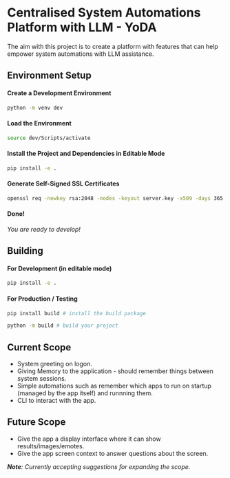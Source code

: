 # Centralised System Automations Platform with LLM - YoDA

The aim with this project is to create a platform with features that can help empower system automations with LLM assistance.

## Environment Setup

#### Create a Development Environment

```bash
python -m venv dev
```

#### Load the Environment

```bash
source dev/Scripts/activate
```

#### Install the Project and Dependencies in Editable Mode

```bash
pip install -e .
```

#### Generate Self-Signed SSL Certificates

```bash
openssl req -newkey rsa:2048 -nodes -keyout server.key -x509 -days 365 -out server.crt
```

#### Done!

_You are ready to develop!_

## Building

#### For Development (in editable mode)

```bash
pip install -e .
```

#### For Production / Testing

```bash
pip install build # install the build package

python -m build # build your project
```

## Current Scope

- System greeting on logon.
- Giving Memory to the application - should remember things between system sessions.
- Simple automations such as remember which apps to run on startup (managed by the app itself) and runnning them.
- CLI to interact with the app.

## Future Scope

- Give the app a display interface where it can show results/images/emotes.
- Give the app screen context to answer questions about the screen.

_**Note**: Currently accepting suggestions for expanding the scope._
